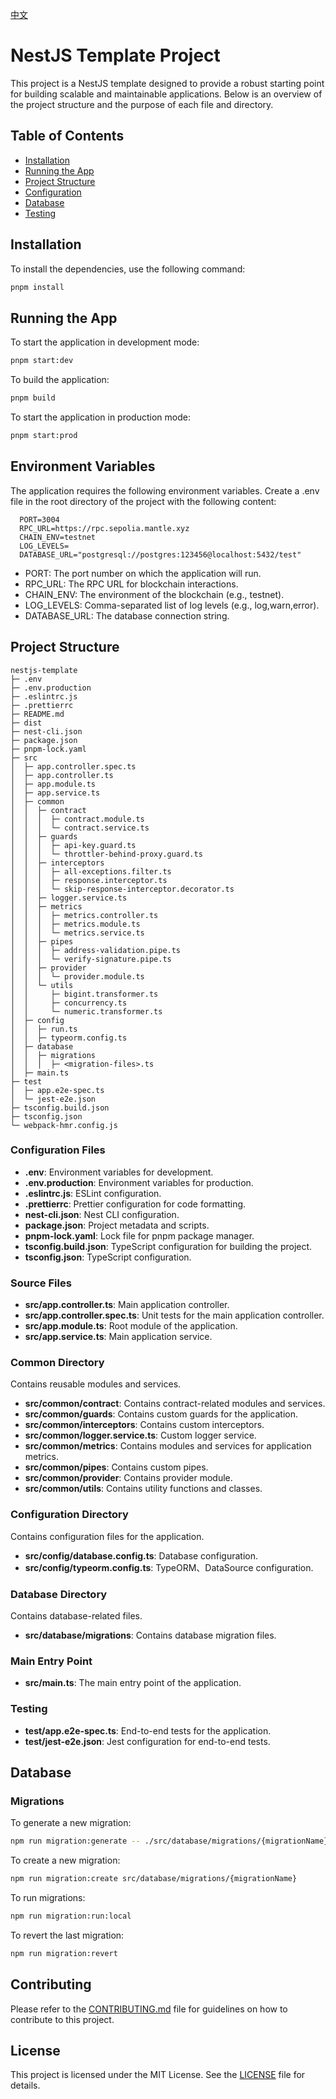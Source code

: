 [中文](README_cn.md)
# NestJS Template Project 

This project is a NestJS template designed to provide a robust starting point for building scalable and maintainable applications. Below is an overview of the project structure and the purpose of each file and directory.

## Table of Contents

- [Installation](#installation)
- [Running the App](#running-the-app)
- [Project Structure](#project-structure)
- [Configuration](#configuration)
- [Database](#database)
- [Testing](#testing)

## Installation

To install the dependencies, use the following command:

```bash
pnpm install
```

## Running the App

To start the application in development mode:

```bash
pnpm start:dev
```

To build the application:

```bash
pnpm build
```

To start the application in production mode:

```bash
pnpm start:prod
```

## Environment Variables

The application requires the following environment variables. Create a .env file in the root directory of the project with the following content:

```plaintext
  PORT=3004
  RPC_URL=https://rpc.sepolia.mantle.xyz
  CHAIN_ENV=testnet
  LOG_LEVELS=
  DATABASE_URL="postgresql://postgres:123456@localhost:5432/test"
```
- PORT: The port number on which the application will run.
- RPC_URL: The RPC URL for blockchain interactions.
- CHAIN_ENV: The environment of the blockchain (e.g., testnet).
- LOG_LEVELS: Comma-separated list of log levels (e.g., log,warn,error).
- DATABASE_URL: The database connection string.
  
## Project Structure

```plaintext
nestjs-template
├─ .env
├─ .env.production
├─ .eslintrc.js
├─ .prettierrc
├─ README.md
├─ dist
├─ nest-cli.json
├─ package.json
├─ pnpm-lock.yaml
├─ src
│  ├─ app.controller.spec.ts
│  ├─ app.controller.ts
│  ├─ app.module.ts
│  ├─ app.service.ts
│  ├─ common
│  │  ├─ contract
│  │  │  ├─ contract.module.ts
│  │  │  └─ contract.service.ts
│  │  ├─ guards
│  │  │  ├─ api-key.guard.ts
│  │  │  └─ throttler-behind-proxy.guard.ts
│  │  ├─ interceptors
│  │  │  ├─ all-exceptions.filter.ts
│  │  │  ├─ response.interceptor.ts
│  │  │  └─ skip-response-interceptor.decorator.ts
│  │  ├─ logger.service.ts
│  │  ├─ metrics
│  │  │  ├─ metrics.controller.ts
│  │  │  ├─ metrics.module.ts
│  │  │  └─ metrics.service.ts
│  │  ├─ pipes
│  │  │  ├─ address-validation.pipe.ts
│  │  │  └─ verify-signature.pipe.ts
│  │  ├─ provider
│  │  │  └─ provider.module.ts
│  │  └─ utils
│  │     ├─ bigint.transformer.ts
│  │     ├─ concurrency.ts
│  │     └─ numeric.transformer.ts
│  ├─ config
│  │  ├─ run.ts
│  │  ├─ typeorm.config.ts
│  ├─ database
│  │  ├─ migrations
│  │  │  ├─ <migration-files>.ts
│  ├─ main.ts
├─ test
│  ├─ app.e2e-spec.ts
│  └─ jest-e2e.json
├─ tsconfig.build.json
├─ tsconfig.json
└─ webpack-hmr.config.js
```

### Configuration Files

- **.env**: Environment variables for development.
- **.env.production**: Environment variables for production.
- **.eslintrc.js**: ESLint configuration.
- **.prettierrc**: Prettier configuration for code formatting.
- **nest-cli.json**: Nest CLI configuration.
- **package.json**: Project metadata and scripts.
- **pnpm-lock.yaml**: Lock file for pnpm package manager.
- **tsconfig.build.json**: TypeScript configuration for building the project.
- **tsconfig.json**: TypeScript configuration.

### Source Files

- **src/app.controller.ts**: Main application controller.
- **src/app.controller.spec.ts**: Unit tests for the main application controller.
- **src/app.module.ts**: Root module of the application.
- **src/app.service.ts**: Main application service.

### Common Directory

Contains reusable modules and services.

- **src/common/contract**: Contains contract-related modules and services.
- **src/common/guards**: Contains custom guards for the application.
- **src/common/interceptors**: Contains custom interceptors.
- **src/common/logger.service.ts**: Custom logger service.
- **src/common/metrics**: Contains modules and services for application metrics.
- **src/common/pipes**: Contains custom pipes.
- **src/common/provider**: Contains provider module.
- **src/common/utils**: Contains utility functions and classes.

### Configuration Directory

Contains configuration files for the application.

- **src/config/database.config.ts**: Database configuration.
- **src/config/typeorm.config.ts**: TypeORM、DataSource configuration.

### Database Directory

Contains database-related files.

- **src/database/migrations**: Contains database migration files.

### Main Entry Point

- **src/main.ts**: The main entry point of the application.

### Testing

- **test/app.e2e-spec.ts**: End-to-end tests for the application.
- **test/jest-e2e.json**: Jest configuration for end-to-end tests.

## Database

### Migrations

To generate a new migration:

```bash
npm run migration:generate -- ./src/database/migrations/{migrationName}
```

To create a new migration:

```bash
npm run migration:create src/database/migrations/{migrationName}
```

To run migrations:

```bash
npm run migration:run:local
```

To revert the last migration:

```bash
npm run migration:revert
```

## Contributing

Please refer to the [CONTRIBUTING.md](CONTRIBUTING.md) file for guidelines on how to contribute to this project.

## License

This project is licensed under the MIT License. See the [LICENSE](LICENSE) file for details.
